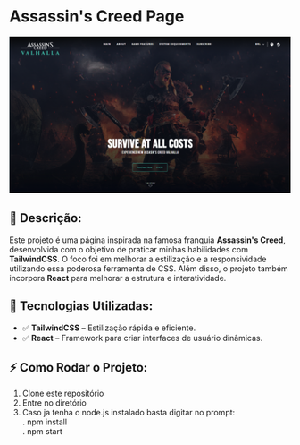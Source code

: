 # Assassin's Creed Page

![Assassin's Creed Page](image.png)

## 📖 Descrição:
Este projeto é uma página inspirada na famosa franquia **Assassin's Creed**, desenvolvida com o objetivo de praticar minhas habilidades com **TailwindCSS**. O foco foi em melhorar a estilização e a responsividade utilizando essa poderosa ferramenta de CSS. Além disso, o projeto também incorpora **React** para melhorar a estrutura e interatividade.

## 🚀 Tecnologias Utilizadas:
- ✅ **TailwindCSS** – Estilização rápida e eficiente.
- ✅ **React** – Framework para criar interfaces de usuário dinâmicas.
  
## ⚡ Como Rodar o Projeto:

1. Clone este repositório
2. Entre no diretório
3. Caso ja tenha o node.js instalado basta digitar no prompt:<br>
   . npm install<br>
   . npm start
